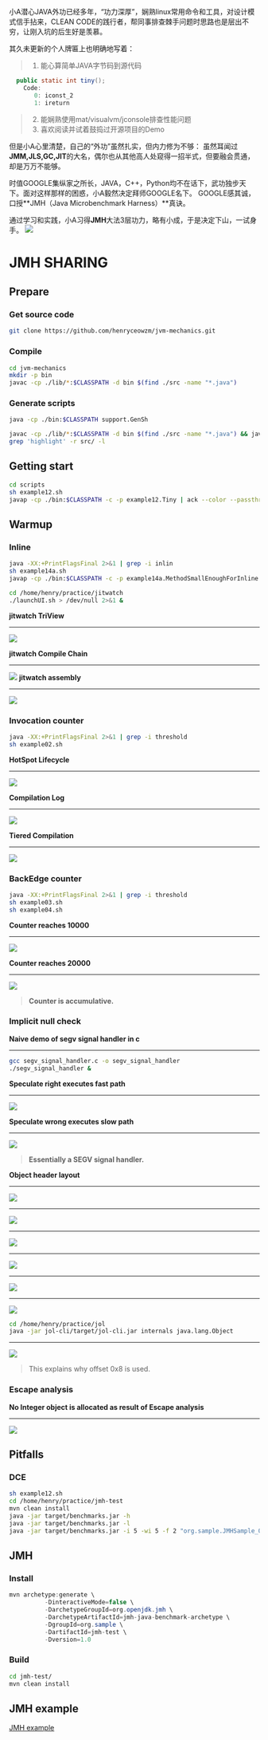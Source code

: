 小A潜心JAVA外功已经多年，“功力深厚”，娴熟linux常用命令和工具，对设计模式信手拈来，CLEAN CODE的践行者，帮同事排查棘手问题时思路也是层出不穷，让刚入坑的后生好是羡慕。

其久未更新的个人牌匾上也明确地写着：

>1.	能心算简单JAVA字节码到源代码
```java
  public static int tiny();
    Code:
       0: iconst_2
       1: ireturn
```
>2. 能娴熟使用mat/visualvm/jconsole排查性能问题
>3. 喜欢阅读并试着鼓捣过开源项目的Demo

但是小A心里清楚，自己的“外功”虽然扎实，但内力修为不够：
虽然耳闻过**JMM,JLS,GC,JIT**的大名，偶尔也从其他高人处窥得一招半式，但要融会贯通，却是万万不能够。

时值GOOGLE集纵家之所长，JAVA，C++，Python均不在话下，武功独步天下。面对这样那样的困惑，小A毅然决定拜师GOOGLE名下。
GOOGLE感其诚，口授**JMH（Java Microbenchmark Harness）**真诀。

通过学习和实践，小A习得**JMH**大法3层功力，略有小成，于是决定下山，一试身手。
![](images/most_loved_hero_from_Demi_Gods_and_semi_Devils.png)

# JMH SHARING

## Prepare

### Get source code

```bash
git clone https://github.com/henryceowzm/jvm-mechanics.git
```

### Compile
```bash
cd jvm-mechanics
mkdir -p bin
javac -cp ./lib/*:$CLASSPATH -d bin $(find ./src -name "*.java")
```

### Generate scripts
```bash
java -cp ./bin:$CLASSPATH support.GenSh
```

```bash
javac -cp ./lib/*:$CLASSPATH -d bin $(find ./src -name "*.java") && java -cp ./bin:$CLASSPATH support.GenSh
grep 'highlight' -r src/ -l
```

## Getting start
```bash
cd scripts
sh example12.sh
javap -cp ./bin:$CLASSPATH -c -p example12.Tiny | ack --color --passthru "tiny"
```

## Warmup

### Inline
```bash
java -XX:+PrintFlagsFinal 2>&1 | grep -i inlin
sh example14a.sh
javap -cp ./bin:$CLASSPATH -c -p example14a.MethodSmallEnoughForInline | ack --color --passthru "shouldInline"
```
```bash
cd /home/henry/practice/jitwatch
./launchUI.sh > /dev/null 2>&1 &
```

**jitwatch TriView**
___
![](images/jitwatch-inline-demo-1.png)

**jitwatch Compile Chain**
___
![](images/jitwatch-inline-demo-2.png)
**jitwatch assembly**
___
![](images/jitwatch-inline-demo-3.png)

### Invocation counter
```bash
java -XX:+PrintFlagsFinal 2>&1 | grep -i threshold
sh example02.sh
```

**HotSpot Lifecycle**
___
![](images/lifecycle.PNG)

**Compilation Log**
___
![](images/compilation_log.PNG)

**Tiered Compilation**
___
![](images/tiered_cimpilation.PNG)

### BackEdge counter
```bash
java -XX:+PrintFlagsFinal 2>&1 | grep -i threshold
sh example03.sh
sh example04.sh
```
**Counter reaches 10000**
___
![](images/BothCounters-1.png)

**Counter reaches 20000**
___
![](images/BothCounters-2.png)

> **Counter is accumulative.**

### Implicit null check
**Naive demo of segv signal handler in c**
___
```bash
gcc segv_signal_handler.c -o segv_signal_handler
./segv_signal_handler &
```
**Speculate right executes fast path**
___
![](images/NullCheck-1.png)

**Speculate wrong executes slow path**
___
![](images/NullCheck-2.png)

> **Essentially a SEGV signal handler.**

**Object header layout**
___
![](images/object-header.png)
___
![](images/object-header-mark.png)
___
![](images/object-header-klass.png)
___
![](images/object-header-instance-data.png)
___
![](images/object-header-padding.png)
___
![](images/object-header-integer.png)
```bash
cd /home/henry/practice/jol
java -jar jol-cli/target/jol-cli.jar internals java.lang.Object
```
___
![](images/object-header-object.png)

> This explains why offset 0x8 is used.

### Escape analysis
**No Integer object is allocated as result of Escape analysis**
___
![](images/EscapeTestUnboxing.png)

## Pitfalls

### DCE
```bash
sh example12.sh
cd /home/henry/practice/jmh-test
mvn clean install
java -jar target/benchmarks.jar -h
java -jar target/benchmarks.jar -l
java -jar target/benchmarks.jar -i 5 -wi 5 -f 2 "org.sample.JMHSample_08_DeadCode.*"
```

## JMH

### Install
```java
mvn archetype:generate \
          -DinteractiveMode=false \
          -DarchetypeGroupId=org.openjdk.jmh \
          -DarchetypeArtifactId=jmh-java-benchmark-archetype \
          -DgroupId=org.sample \
          -DartifactId=jmh-test \
          -Dversion=1.0
```
### Build
```bash
cd jmh-test/
mvn clean install
```

## JMH example

[JMH example](http://hg.openjdk.java.net/code-tools/jmh/file/tip/jmh-samples/src/main/java/org/openjdk/jmh/samples/)
